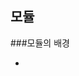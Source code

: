 ## 모듈
###모듈의 배경
- <script>태그를 통하여 외부의 스크립트 파일을 가져올 수 있지만, 파일마다 독립적인 스코프를 가지지 않고, 하나의 전역 객체를 공유한다. 즉, 여러개의 js파일을 불러와도 하나의 자바스크립트 파일인것처럼 된다.
- 전역스코프를 공유하기때문에, 파일 간의 변수/함수의 충돌 가능성이 생겨버림.
- 이를 해결하기위해 CommonJS / ESModules 가 나옴

## CommonJS , ESModules
- CommonJS는 node.js의 기본 모듈 시스템 / ESModule는 현대 자바스크립트의 표준

```typescript
// CommonJS
// 내보내기
module.exports = { func: function() { ... } };

// 가져오기
const module = require('./module');

//EsModule
// 내보내기
export const func = () => { ... };
export default class { ... };

// 가져오기
import { func } from './module';
import DefaultExport from './module';
```

- ESModule : 정적 분석 가능, 비동기적 로딩(성능최적화), Tree-shaking가능(코드최적화,사용하지않는 코드제거)
- CommonJS : 동기적 로딩(순차적으로), 런타임에 의존성 해석 
- ESModule은 시작전에 모든 계획이 명확해야하는 반면에 CommonJS는 실행하면서 필요한것을 그때그때 가져온다.
- ESModule은 코드 실행 전 오류 발견 가능


### 정적분석
- 코드가 실행되기 전에 Javascript 엔진이 import/export를 미리 분석할 수 있다.
- 코드를 실행하지 않고도 어떤 모듈을 갖고오고, 어떤 변수를 사용하는지 알 수 있다.
- 정적 분석 덕분에 트리쉐이킹이 가능하다.
  ```typescript
  export function add(a, b) { return a + b; }
  export function subtract(a, b) { return a - b; }

  import { add } from './math.js'; // subtract는 가져오지 않음
  console.log(add(2,3));
  ```
  - 위와 같이 사용하면 빌드할때 subtract함수는 사용되지 않으므로 자동으로 제거되어 번들 크기를 최적화가능

### 동적 로딩
- 코드 실행 중에 require를 사용해서 모듈을 로드할 수 있다.
- 실행할때 어떤 모듈을 로드할지 결정한다.
- 모든 모듈이 완전히 로드될때까지 다음 코드가 실행되지 않는다(blocking 발생)
